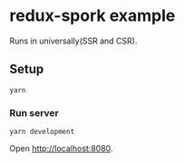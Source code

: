# redux-spork example

Runs in universally(SSR and CSR).

## Setup

```
yarn
```

### Run server

```
yarn development
```

Open [http://localhost:8080](http://localhost:8080).
